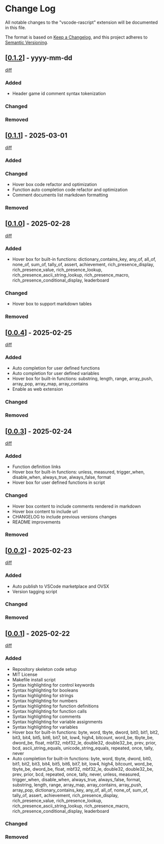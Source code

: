 # Change Log

All notable changes to the "vscode-rascript" extension will be documented in this file.

The format is based on [Keep a Changelog](https://keepachangelog.com/en/1.1.0/),
and this project adheres to [Semantic Versioning](https://semver.org/spec/v2.0.0.html).

## [[0.1.2](https://github.com/joshraphael/vscode-rascript/releases/tag/v0.1.2)] - yyyy-mm-dd

[diff](https://github.com/joshraphael/vscode-rascript/compare/v0.1.1...v0.1.2)

### Added

- Header game id comment syntax tokenization

### Changed

### Removed

## [[0.1.1](https://github.com/joshraphael/vscode-rascript/releases/tag/v0.1.1)] - 2025-03-01

[diff](https://github.com/joshraphael/vscode-rascript/compare/v0.1.0...v0.1.1)

### Added

### Changed

- Hover box code refactor and optimization
- Function auto completion code refactor and optimization
- Comment documents list markdown formatting

### Removed

## [[0.1.0](https://github.com/joshraphael/vscode-rascript/releases/tag/v0.1.0)] - 2025-02-28

[diff](https://github.com/joshraphael/vscode-rascript/compare/v0.0.4...v0.1.0)

### Added

- Hover box for built-in functions: dictionary_contains_key, any_of, all_of, none_of, sum_of, tally_of, assert, achievement, rich_presence_display, rich_presence_value, rich_presence_lookup, rich_presence_ascii_string_lookup, rich_presence_macro, rich_presence_conditional_display, leaderboard

### Changed

- Hover box to support markdown tables

### Removed

## [[0.0.4](https://github.com/joshraphael/vscode-rascript/releases/tag/v0.0.4)] - 2025-02-25

[diff](https://github.com/joshraphael/vscode-rascript/compare/v0.0.3...v0.0.4)

### Added

- Auto completion for user defined functions
- Auto completion for user defined variables
- Hover box for built-in functions: substring, length, range, array_push, array_pop, array_map, array_contains
- Enable as web extension

### Changed

### Removed

## [[0.0.3](https://github.com/joshraphael/vscode-rascript/releases/tag/v0.0.3)] - 2025-02-24

[diff](https://github.com/joshraphael/vscode-rascript/compare/v0.0.2...v0.0.3)

### Added

- Function definition links
- Hover box for built-in functions: unless, measured, trigger_when, disable_when, always_true, always_false, format
- Hover box for user defined functions in script

### Changed

- Hover box content to include comments rendered in markdown
- Hover box content to include url
- CHANGELOG to include previous versions changes
- README improvements

### Removed

## [[0.0.2](https://github.com/joshraphael/vscode-rascript/releases/tag/v0.0.2)] - 2025-02-23

[diff](https://github.com/joshraphael/vscode-rascript/compare/v0.0.1...v0.0.2)

### Added

- Auto publish to VSCode marketplace and OVSX
- Version tagging script

### Changed

### Removed

## [[0.0.1](https://github.com/joshraphael/vscode-rascript/releases/tag/v0.0.1)] - 2025-02-22

[diff](https://github.com/joshraphael/vscode-rascript/compare/8f97b037538abae0e892b19c86ba3e4cd9f87c73...v0.0.1)

### Added

- Repository skeleton code setup
- MIT License
- Makefile install script
- Syntax highlighting for control keywords
- Syntax highlighting for booleans
- Syntax highlighting for strings
- Syntax highlighting for numbers
- Syntax highlighting for function definitions
- Syntax highlighting for function calls
- Syntax highlighting for comments
- Syntax highlighting for variable assignments
- Syntax highlighting for variables
- Hover box for built-in functions: byte, word, tbyte, dword, bit0, bit1, bit2, bit3, bit4, bit5, bit6, bit7, bit, low4, high4, bitcount, word_be, tbyte_be, dword_be, float, mbf32, mbf32_le, double32, double32_be, prev, prior, bcd, ascii_string_equals, unicode_string_equals, repeated, once, tally, never
- Auto completion for built-in functions: byte, word, tbyte, dword, bit0, bit1, bit2, bit3, bit4, bit5, bit6, bit7, bit, low4, high4, bitcount, word_be, tbyte_be, dword_be, float, mbf32, mbf32_le, double32, double32_be, prev, prior, bcd, repeated, once, tally, never, unless, measured, trigger_when, disable_when, always_true, always_false, format, substring, length, range, array_map, array_contains, array_push, array_pop, dictionary_contains_key, any_of, all_of, none_of, sum_of, tally_of, assert, achievement, rich_presence_display, rich_presence_value, rich_presence_lookup, rich_presence_ascii_string_lookup, rich_presence_macro, rich_presence_conditional_display, leaderboard

### Changed

### Removed